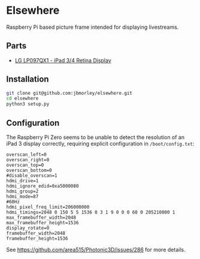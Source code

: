 # Elsewhere

Raspberry Pi based picture frame intended for displaying livestreams.

## Parts

- [LG LP097QX1 - iPad 3/4 Retina Display](https://www.adafruit.com/product/1751)

## Installation

```bash
git clone git@github.com:jbmorley/elsewhere.git
cd elsewhere
python3 setup.py
```

## Configuration

The Raspberry Pi Zero seems to be unable to detect the resolution of an iPad 3 display correctly, requiring explicit configuration in `/boot/config.txt`:

```
overscan_left=0
overscan_right=0
overscan_top=0
overscan_bottom=0
#disable_overscan=1
hdmi_drive=1
hdmi_ignore_edid=0xa5000080
hdmi_group=2
hdmi_mode=87
#60Hz
hdmi_pixel_freq_limit=206000000
hdmi_timings=2048 0 150 5 5 1536 0 3 1 9 0 0 0 60 0 205210000 1
max_framebuffer_width=2048
max_framebuffer_height=1536
display_rotate=0
framebuffer_width=2048
framebuffer_height=1536
```

See https://github.com/area515/Photonic3D/issues/286 for more details.
